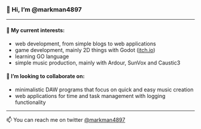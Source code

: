 ### 👋 Hi, I’m @markman4897

---

#### 👀 My current interests:
- web development, from simple blogs to web applications
- game development, mainly 2D things with Godot ([itch.io](https://markman4897.itch.io/))
- learning GO language
- simple music production, mainly with Ardour, SunVox and Caustic3

#### 💞️ I’m looking to collaborate on:
- minimalistic DAW programs that focus on quick and easy music creation
- web applications for time and task management with logging functionality

---

📫 You can reach me on twitter [@markman4897](https://twitter.com/markman4897)
